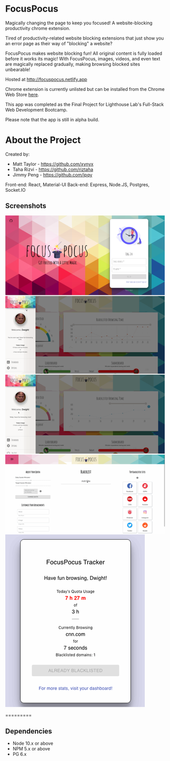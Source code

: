 # FocusPocus
Magically changing the page to keep you focused! A website-blocking productivity chrome extension.

Tired of productivity-related website blocking extensions that just show you an error page as their way of "blocking" a website? 

FocusPocus makes website blocking fun! All original content is fully loaded before it works its magic! With FocusPocus, images, videos, and even text are magically replaced gradually, making browsing blocked sites unbearable!

Hosted at http://focuspocus.netlify.app

Chrome extension is currently unlisted but can be installed from the Chrome Web Store [here](https://chrome.google.com/webstore/detail/focus-pocus-extension/ognhkeempdpgnfkliplegljejeakonlg).

This app was completed as the Final Project for Lighthouse Lab's Full-Stack Web Development Bootcamp. 

Please note that the app is still in alpha build.


# About the Project

Created by:
- Matt Taylor - https://github.com/xynyx
- Taha Rizvi - https://github.com/riztaha
- Jimmy Peng - https://github.com/jpqy

Front-end: React, Material-UI Back-end: Express, Node.JS, Postgres, Socket.IO

## Screenshots
!["Index"](https://github.com/LHL-FocusPocus/FocusPocus/blob/master/screenshots/FocusPocus-Landing.png)
!["Dashboard"](https://github.com/LHL-FocusPocus/FocusPocus/blob/master/screenshots/FocusPocus.gif)
!["Add To Blacklist"](https://github.com/LHL-FocusPocus/FocusPocus/blob/master/screenshots/FocusPocus-navbar-add-site.gif)
!["Customize your settings"](https://github.com/LHL-FocusPocus/FocusPocus/blob/master/screenshots/FocusPocus-replacements.gif)
!["Extension"](https://github.com/LHL-FocusPocus/FocusPocus/blob/master/screenshots/FocusPocus-extension.gif)

=========

<!-- ## Getting Started

1. Create the `.env` by using `.env.example` as a reference: `cp .env.example .env`
2. Update the .env file with your correct local information 
  - username: `labber` 
  - password: `labber` 
  - database: `final`
3. Install dependencies: `npm i` (in 'server', 'client', 'chrome-extension-react' directories)
4. Reset database: `npm run db:reset`
  - Check the db folder to see what gets created and seeded in the SDB
5. Run the server: `npm run local`
  - Note: nodemon is used, so you should not have to restart your server
6. Go to 'server' directory in terminal and type 'npm run local'
7. Go to 'client' directory in terminal and type 'npm start'
8. Go to 'chrome-extension-react' in terminal and run 'npm run build'
9. Go to Google Chrome url: chrome://extensions/
10. Click 'Load unpacked'. Navigate to 'chrome-extension-react/build' and select.
11. Visit `http://localhost:3000/` for and register.


## Warnings & Tips

- Use the `npm run db:reset` command each time there is a change to the database schema or seeds. 
  - It runs through each of the files, in order, and executes them against the database. 
  - Note: you will lose all newly created (test) data each time this is run, since the schema files will tend to `DROP` the tables and recreate them. -->

## Dependencies

- Node 10.x or above
- NPM 5.x or above
- PG 6.x
